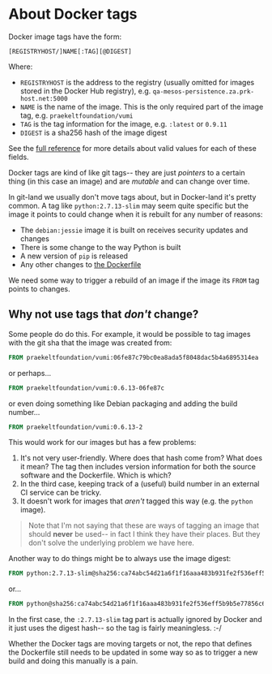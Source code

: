 # About Docker tags
Docker image tags have the form:
```
[REGISTRYHOST/]NAME[:TAG][@DIGEST]
```
Where:
* `REGISTRYHOST` is the address to the registry (usually omitted for images stored in the Docker Hub registry), e.g. `qa-mesos-persistence.za.prk-host.net:5000`
* `NAME` is the name of the image. This is the only required part of the image tag, e.g. `praekeltfoundation/vumi`
* `TAG` is the tag information for the image, e.g. `:latest` or `0.9.11`
* `DIGEST` is a sha256 hash of the image digest

See the [full reference](https://github.com/docker/distribution/blob/v2.6.0/reference/reference.go) for more details about valid values for each of these fields.

Docker tags are kind of like git tags-- they are just _pointers_ to a certain thing (in this case an image) and are _mutable_ and can change over time.

In git-land we usually don't move tags about, but in Docker-land it's pretty common. A tag like `python:2.7.13-slim` may seem quite specific but the image it points to could change when it is rebuilt for any number of reasons:
* The `debian:jessie` image it is built on receives security updates and changes
* There is some change to the way Python is built
* A new version of `pip` is released
* Any other changes to [the Dockerfile](https://github.com/docker-library/python/blob/master/2.7/slim/Dockerfile)

We need some way to trigger a rebuild of an image if the image its `FROM` tag points to changes.

## Why not use tags that _don't_ change?
Some people do do this. For example, it would be possible to tag images with the git sha that the image was created from:
```dockerfile
FROM praekeltfoundation/vumi:06fe87c79bc0ea8ada5f8048dac5b4a6895314ea
```
or perhaps...
```dockerfile
FROM praekeltfoundation/vumi:0.6.13-06fe87c
```
or even doing something like Debian packaging and adding the build number...
```dockerfile
FROM praekeltfoundation/vumi:0.6.13-2
```

This would work for our images but has a few problems:
 1. It's not very user-friendly. Where does that hash come from? What does it mean? The tag then includes version information for both the source software and the Dockerfile. Which is which?
 2. In the third case, keeping track of a (useful) build number in an external CI service can be tricky.
 2. It doesn't work for images that _aren't_ tagged this way (e.g. the `python` image).

> Note that I'm not saying that these are ways of tagging an image that should **never** be used-- in fact I think they have their places. But they don't solve the underlying problem we have here.

Another way to do things might be to always use the image digest:
```dockerfile
FROM python:2.7.13-slim@sha256:ca74abc54d21a6f1f16aaa483b931fe2f536eff5b9b5e77856c61173969605d2
```
or...
```dockerfile
FROM python@sha256:ca74abc54d21a6f1f16aaa483b931fe2f536eff5b9b5e77856c61173969605d2
```

In the first case, the `:2.7.13-slim` tag part is actually ignored by Docker and it just uses the digest hash-- so the tag is fairly meaningless. :-/

Whether the Docker tags are moving targets or not, the repo that defines the Dockerfile still needs to be updated in some way so as to trigger a new build and doing this manually is a pain.

